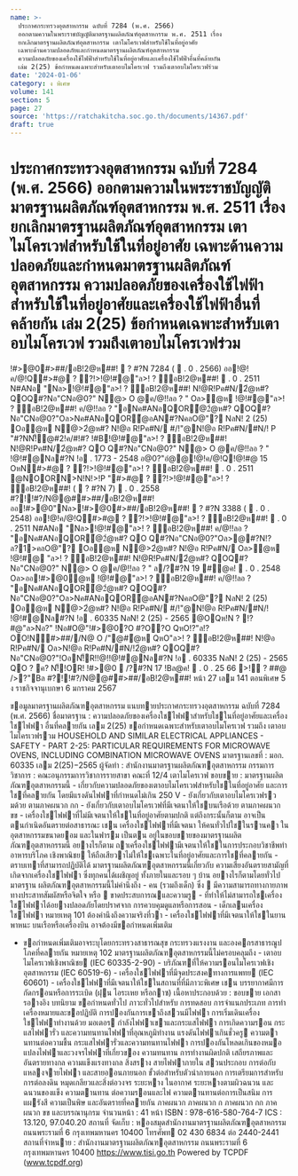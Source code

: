 ```yaml
---
name: >-
  ประกาศกระทรวงอุตสาหกรรม ฉบับที่ 7284 (พ.ศ. 2566)
  ออกตามความในพระราชบัญญัติมาตรฐานผลิตภัณฑ์อุตสาหกรรม พ.ศ. 2511 เรื่อง
  ยกเลิกมาตรฐานผลิตภัณฑ์อุตสาหกรรม เตาไมโครเวฟสำหรับใช้ในที่อยู่อาศัย
  เฉพาะด้านความปลอดภัยและกำหนดมาตรฐานผลิตภัณฑ์อุตสาหกรรม
  ความปลอดภัยของเครื่องใช้ไฟฟ้าสำหรับใช้ในที่อยู่อาศัยและเครื่องใช้ไฟฟ้าอื่นที่คล้ายกัน
  เล่ม 2(25) ข้อกำหนดเฉพาะสำหรับเตาอบไมโครเวฟ รวมถึงเตาอบไมโครเวฟร่วม
date: '2024-01-06'
category: ง พิเศษ
volume: 141
section: 5
page: 27
source: 'https://ratchakitcha.soc.go.th/documents/14367.pdf'
draft: true
---
```


# ประกาศกระทรวงอุตสาหกรรม ฉบับที่ 7284 (พ.ศ. 2566) ออกตามความในพระราชบัญญัติมาตรฐานผลิตภัณฑ์อุตสาหกรรม พ.ศ. 2511 เรื่อง ยกเลิกมาตรฐานผลิตภัณฑ์อุตสาหกรรม เตาไมโครเวฟสำหรับใช้ในที่อยู่อาศัย เฉพาะด้านความปลอดภัยและกำหนดมาตรฐานผลิตภัณฑ์อุตสาหกรรม ความปลอดภัยของเครื่องใช้ไฟฟ้าสำหรับใช้ในที่อยู่อาศัยและเครื่องใช้ไฟฟ้าอื่นที่คล้ายกัน เล่ม 2(25) ข้อกำหนดเฉพาะสำหรับเตาอบไมโครเวฟ รวมถึงเตาอบไมโครเวฟร่วม

!#>@0#>##/อB!2@ห##!  ? #?N 7284 (  . 0 . 2566) ออ!@!ค/@!Q#>#@ ? ?!>!@!#@"ล>! ? ์อB!2@ห##!  . 0 . 2511 N#ANอ "Nล>!@!#@"ล>! ? ์อB!2@ห##! N!@R!Pค#N/2ํ@ห#? QOQ#?Nอ"CNอ@0?" N@> O @ค/@!!ลอ ? " Oล>ํ@ห !@!#@"ล>! ? ์อB!2@ห##! ค/@!!ลอ ? "อNค#ANอQOR้@2ํ@ห#? QOQ#?Nอ"CNอ@0?"Oล>Nค#ANอQOR้@อAN#?NคลO@"? NลN! 2 (25) Oอํ@ห N@>2ํ@ห#? N!@อ R!Pค#N/ #/!"@N!@อ R!Pค#N/#N/! P "#?NN!็@#2!ค/#!#? !#B!@!#@"ล>! ? ์อB!2@ห##! N!@R!Pค#N/2ํ@ห#? QO Q#?Nอ"CNอ@0?" N@> O @ค/@!!ลอ ? " !@!#@Nล#?N !อ . 1773 - 2548 อ@0?"อํ@@!@!ค/@!Q!@!#@ 15 OหN#>#@ ? ?!>!@!#@"ล>! ? ์อB!2@ห##!  . 0 . 2511 @NOORN>N!N!>!P "#>#@ ? ?!>!@!#@"ล>! ? ์อB!2@ห##! (  ? #?N 7)  . 0 . 2558 #?!!#?/N@@##>##/อB!2@ห##!ออ!#>@0"Nล>!#>@0#>##/อB!2@ห##!  ? #?N 3388 (  . 0 . 2548) ออ!@!ค/@!Q#>#@ ? ?!>!@!#@"ล>! ? ์อB!2@ห##!  . 0 . 2511 N#ANอ "Nล>!@!#@"ล>! ? ์อB!2@ห##! ค/@!!ลอ ? "อNค#ANอQOR้@2ํ@ห#? QO Q#?Nอ"CNอ@0?"Oล>@#?N!?ล?1>คลO@"? Oอํ@ห N@>2ํ@ห#? N!@อ R!Pค#N/ Oล>ํ@ห !@!#@ "ล>! ? ์อB!2@ห##! N!@R!Pค#N/2ํ@ห#? QOQ#?Nอ"CNอ@0?" N@> O @ค/@!!ลอ ? " ล/?#?N 19 #@ค!  . 0 . 2548 Oล>ออ!#>@0ํ@ห !@!#@"ล>! ? ์อB!2@ห##! ค/@!!ลอ ? "อNค#ANอQOR้@2ํ@ห#? QOQ#?Nอ"CNอ@0?"Oล>Nค#ANอQOR้@อAN#?NคลO@"? NลN! 2 (25) Oอํ@ห N@>2ํ@ห#? N!@อ R!Pค#N/ #/!"@N!@อ R!Pค#N/#N/! !@!#@Nล#?N !อ . 60335 NลN! 2 (25) - 2565 @OQห!N ? !?#@"ล>Nอ?" !Nอ#O@"!#>@0?O #?O?O QหO!?"ล!?OO!N#>##//N@ O /"@#ํ@ห QหO"ล>! ? ์อB!2@ห##! N!@อ R!Pค#N/ Oล>N!@อ R!Pค#N/#N/!2ํ@ห#? QOQ#?Nอ"CNอ@0?"!OอN!็R!!@!!@!#@Nล#?N !อ . 60335 NลN! 2 (25) - 2565 QO ? ค? N!็!OR! !#>@0  /?#?N 17 !Bล@ค!  . 0 . 25 66 >!์ ? ##@ />?"Bล #?!!#?/N@@##>##/อB!2@ห##! หน้า 27 เลม 141 ตอนพิเศษ 5 ง ราชกิจจานุเบกษา 6 มกราคม 2567

ขอมูลมาตรฐานผลิตภัณฑอุตสาหกรรม แนบทายประกาศกระทรวงอุตสาหกรรม ฉบับที่ 7284 (พ.ศ. 2566) ชื่อมาตรฐาน : ความปลอดภัยของเครื่องใชไฟฟาสําหรับใชในที่อยู่อาศัยและเครื่องใชไฟฟา อื่นที่คลายกัน เลม 2(25) ขอกําหนดเฉพาะสําหรับเตาอบไมโครเวฟ รวมถึง เตาอบไมโครเวฟรวม HOUSEHOLD AND SIMILAR ELECTRICAL APPLIANCES - SAFETY - PART 2-25: PARTICULAR REQUIREMENTS FOR MICROWAVE OVENS, INCLUDING COMBINATION MICROWAVE OVENS มาตรฐานเลขที่ : มอก. 60335 เลม 2(25)−2565 ผู้จัดทํา : สํานักงานมาตรฐานผลิตภัณฑอุตสาหกรรม กรรมการวิชาการ : คณะอนุกรรมการวิชาการรายสาขา คณะที่ 12/4 เตาไมโครเวฟ ขอบขาย : มาตรฐานผลิตภัณฑอุตสาหกรรมนี้ - เกี่ยวกับความปลอดภัยของเตาอบไมโครเวฟสําหรับใชในที่อยู่อาศัย และการใชที่คลายกัน โดยมีแรงดันไฟฟาที่กําหนดไม่เกิน 250 V - ยังเกี่ยวกับเตาอบไมโครเวฟรวมด้วย ตามภาคผนวก กก - ยังเกี่ยวกับเตาอบไมโครเวฟที่มีเจตนาให้ใชบนเรือด้วย ตามภาคผนวก ขข - เครื่องใชไฟฟาที่ไม่มีเจตนาให้ใชในที่อยู่อาศัยตามปกติ แต่ถึงกระนั้นก็ตาม อาจเป็นตนกําเนิดอันตรายต่อสาธารณะ เชน เครื่องใชไฟฟาที่มีเจตนา ให้คนทั่วไปใชในรานคา ในอุตสาหกรรมขนาดยอม และในฟารม เป็นตน อยู่ในขอบขายของมาตรฐานผลิตภัณฑอุตสาหกรรมนี้ อยางไรก็ตาม ถาเครื่องใชไฟฟามีเจตนาให้ใชในการประกอบวิชาชีพทําอาหารบริโภค เชิงพาณิชย ให้ถือเสียวาไม่ให้ใชเฉพาะในที่อยู่อาศัยและการใชที่คลายกัน - ตราบเทาที่สามารถปฏิบัติได้ มาตรฐานผลิตภัณฑอุตสาหกรรมนี้เกี่ยวกับ ความเสี่ยงอันตรายสามัญที่เกิดจากเครื่องใชไฟฟา ซึ่งทุกคนได้เผชิญอยู่ ทั้งภายในและรอบ ๆ บ้าน อยางไรก็ตามโดยทั่วไปมาตรฐาน ผลิตภัณฑอุตสาหกรรมนี้ไม่คํานึงถึง - คน (รวมถึงเด็ก) ซึ่ง  มีความสามารถทางกายภาพ ทางประสาทสัมผัสหรือจิตใจ หรือ  ขาดประสบการณและความรู - ที่ทําให้ไม่สามารถใชเครื่องใชไฟฟาได้อยางปลอดภัยโดยปราศจาก การควบคุมดูแลหรือการสอน - เด็กเลนเครื่องใชไฟฟา หมายเหตุ 101 ต้องคํานึงถึงความจริงที่วา - เครื่องใชไฟฟาที่มีเจตนาให้ใชในยานพาหนะ บนเรือหรือเครื่องบิน อาจต้องมีขอกําหนดเพิ่มเติม

- ขอกําหนดเพิ่มเติมอาจระบุโดยกระทรวงสาธารณสุข กระทรวงแรงงาน และองคกรสาธารณูปโภคที่คลายกัน หมายเหตุ 102 มาตรฐานผลิตภัณฑอุตสาหกรรมนี้ไม่ครอบคลุมถึง - เตาอบไมโครเวฟเชิงพาณิชย (IEC 60335-2-90) - บริภัณฑที่ให้ความรอนไมโครเวฟเชิงอุตสาหกรรม (IEC 60519-6) - เครื่องใชไฟฟาที่มีจุดประสงคทางการแพทย (IEC 60601) - เครื่องใชไฟฟาที่มีเจตนาให้ใชในสถานที่ที่มีภาวะพิเศษ เชน บรรยากาศมีการกัดกรอนหรือการระเบิด (ฝุน ไอระเหย หรือกาซ) เนื้อหาประกอบด้วย : ขอบขาย เอกสารอางอิง บทนิยาม ขอกําหนดทั่วไป ภาวะทั่วไปสําหรับ การทดสอบ การจําแนกประเภท การทําเครื่องหมายและขอปฏิบัติ การปองกันการเขาถึงสวนมีไฟฟา การเริ่มเดินเครื่องใชไฟฟาทํางานด้วย มอเตอร กําลังไฟฟาเขาและกระแสไฟฟา การเกิดความรอน กระแสไฟฟารั่ว และความทนทานไฟฟาที่อุณหภูมิทํางาน แรงดันไฟฟาเกินชั่วครู ความตานทานต่อความชื้น กระแสไฟฟารั่วและความทนทานไฟฟา การปองกันโหลดเกินของหมอแปลงไฟฟาและวงจรไฟฟาที่เกี่ยวของ ความทนทาน การทํางานผิดปกติ เสถียรภาพและอันตรายทางกล ความแข็งแรงทางกล สิ่งสราง สายไฟฟาภายใน สวนประกอบ การต่อกับแหลงจายไฟฟา และสายออนภายนอก ขั้วต่อสําหรับตัวนําภายนอก การเตรียมการสําหรับการต่อลงดิน หมุดเกลียวและสิ่งต่อวงจร ระยะหาง ในอากาศ ระยะหางตามผิวฉนวน และฉนวนของแข็ง ความตานทาน ต่อความรอนและไฟ ความตานทานต่อการเป็นสนิม การแผรังสี ความเป็นพิษ และอันตรายที่คลายกัน ภาคผนวก ภาคผนวก ก ภาคผนวก กก ภาคผนวก ขข และบรรณานุกรม จํานวนหน้า : 41 หน้า ISBN : 978-616-580-764-7 ICS : 13.120, 97.040.20 สถานที่ จัดเก็บ : หองสมุดสํานักงานมาตรฐานผลิตภัณฑอุตสาหกรรม ถนนพระรามที่ 6 กรุงเทพมหานคร 10400 โทรศัพท 02 430 6834 ต่อ 2440-2441 สถานที่จําหนาย : สํานักงานมาตรฐานผลิตภัณฑอุตสาหกรรม ถนนพระรามที่ 6 กรุงเทพมหานคร 10400 https://www.tisi.go.th Powered by TCPDF (www.tcpdf.org)
